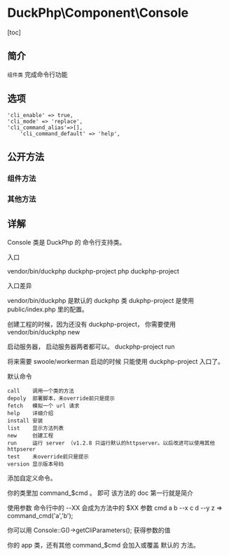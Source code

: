 # DuckPhp\Component\Console
[toc]
## 简介
`组件类` 完成命令行功能
## 选项
    'cli_enable' => true,
    'cli_mode' => 'replace',    
    'cli_command_alias'=>[],
        'cli_command_default' => 'help',

## 公开方法

### 组件方法

### 其他方法

## 详解

Console 类是 DuckPhp 的 命令行支持类。

入口

vendor/bin/duckphp
duckphp-project
php duckphp-project

入口差异

vendor/bin/duckphp 是默认的 duckphp 类
dukphp-project 是使用 public/index.php 里的配置。


创建工程的时候，因为还没有 duckphp-project，
你需要使用
vendor/bin/duckphp new 

启动服务器， 启动服务器两者都可以。
duckphp-project run

将来需要 swoole/workerman 启动的时候
只能使用 duckphp-project 入口了。


默认命令

```
call    调用一个类的方法
depoly  部署脚本，未override前只是提示
fetch   模拟一个 url 请求
help    详细介绍    
install 安装
list    显示方法列表
new     创建工程
run     运行 server （v1.2.8 只运行默认的httpserver。以后改进可以使用其他 httpserer
test    未override前只是提示
version 显示版本号码
```

添加自定义命令。

你的类里加 command_$cmd 。 即可
该方法的 doc 第一行就是简介

使用参数
命令行中的 --XX 会成为方法中的 $XX 参数
cmd a b --x c d --y z 
=>
command_cmd('a','b');

你可以用
Console::G()->getCliParameters(); 获得参数的值

你的 app 类，还有其他 command_$cmd 会加入或覆盖 默认的 方法。